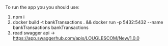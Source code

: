 To run the app you you should use: 
1. npm i
2. docker build -t bankTransactions . && docker run -p 5432:5432 --name bankTransactions bankTransactions
3. read swagger api -> https://app.swaggerhub.com/apis/LOUGLESCOM/New/1.0.0
